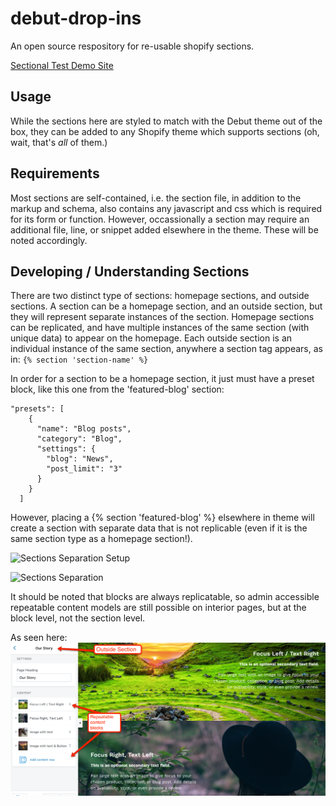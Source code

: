 # debut-drop-ins
An open source respository for re-usable shopify sections.

[Sectional Test Demo Site](https://sectional-test.myshopify.com "Demo Theme")

## Usage
While the sections here are styled to match with the Debut theme out of the box, they can be added to any Shopify theme which supports sections (oh, wait, that's _all_ of them.)

## Requirements
Most sections are self-contained, i.e. the section file, in addition to the markup and schema, also contains any javascript and css which is required for its form or function. However, occassionally a section may require an additional file, line, or snippet added elsewhere in the theme. These will be noted accordingly.

## Developing / Understanding Sections
There are two distinct type of sections: homepage sections, and outside sections. A section can be a homepage section, and an outside section, but they will represent separate instances of the section. Homepage sections can be replicated, and have multiple instances of the same section (with unique data) to appear on the homepage. Each outside section is an individual instance of the same section, anywhere a section tag appears, as in: `{% section 'section-name' %}` 

In order for a section to be a homepage section, it just must have a preset block, like this one from the 'featured-blog' section: 

```
"presets": [
    {
      "name": "Blog posts",
      "category": "Blog",
      "settings": {
        "blog": "News",
        "post_limit": "3"
      }
    }
  ]
```
However, placing a {% section 'featured-blog' %} elsewhere in theme will create a section with separate data that is not replicable (even if it is the same section type as a homepage section!).

![Sections Separation Setup](http://drive.google.com/uc?export=view&id=0B8lNRC4OQBCWcm0wVXprX0VEejg)

![Sections Separation](http://drive.google.com/uc?export=view&id=0B8lNRC4OQBCWOW00YTJvNXhkOWM)

It should be noted that blocks are always replicatable, so admin accessible repeatable content models are still possible on interior pages, but at the block level, not the section level. 

As seen here:
![Repeatable Content Rows](https://github.com/cameroncowden/debut-drop-ins/raw/master/images/content-rows.png)
